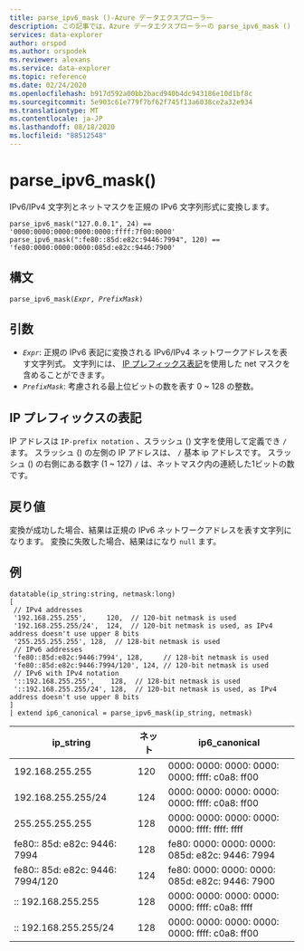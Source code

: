 ```yaml
---
title: parse_ipv6_mask ()-Azure データエクスプローラー
description: この記事では、Azure データエクスプローラーの parse_ipv6_mask () 関数について説明します。
services: data-explorer
author: orspod
ms.author: orspodek
ms.reviewer: alexans
ms.service: data-explorer
ms.topic: reference
ms.date: 02/24/2020
ms.openlocfilehash: b917d592a00bb2bacd940b4dc943186e10d1bf8c
ms.sourcegitcommit: 5e903c61e779f7bf62f745f13a6038ce2a32e934
ms.translationtype: MT
ms.contentlocale: ja-JP
ms.lasthandoff: 08/18/2020
ms.locfileid: "88512548"
---
```

# <a name="parse_ipv6_mask"></a>parse_ipv6_mask()
 
IPv6/IPv4 文字列とネットマスクを正規の IPv6 文字列形式に変換します。

```kusto
parse_ipv6_mask("127.0.0.1", 24) == '0000:0000:0000:0000:0000:ffff:7f00:0000'
parse_ipv6_mask(":fe80::85d:e82c:9446:7994", 120) == 'fe80:0000:0000:0000:085d:e82c:9446:7900'
```

## <a name="syntax"></a>構文

`parse_ipv6_mask(`*`Expr`*`, `*`PrefixMask`*`)`

## <a name="arguments"></a>引数

* *`Expr`*: 正規の IPv6 表記に変換される IPv6/IPv4 ネットワークアドレスを表す文字列式。 文字列には、 [IP プレフィックス表記](#ip-prefix-notation)を使用した net マスクを含めることができます。
* *`PrefixMask`*: 考慮される最上位ビットの数を表す 0 ~ 128 の整数。

## <a name="ip-prefix-notation"></a>IP プレフィックスの表記

IP アドレスは `IP-prefix notation` 、スラッシュ () 文字を使用して定義でき `/` ます。
スラッシュ () の左側の IP アドレスは、 `/` 基本 ip アドレスです。 スラッシュ () の右側にある数字 (1 ~ 127) `/` は、ネットマスク内の連続した1ビットの数です。

## <a name="returns"></a>戻り値

変換が成功した場合、結果は正規の IPv6 ネットワークアドレスを表す文字列になります。
変換に失敗した場合、結果はになり `null` ます。

## <a name="example"></a>例

<!-- csl: https://help.kusto.windows.net/Samples -->
```kusto
datatable(ip_string:string, netmask:long)
[
 // IPv4 addresses
 '192.168.255.255',     120,  // 120-bit netmask is used
 '192.168.255.255/24',  124,  // 120-bit netmask is used, as IPv4 address doesn't use upper 8 bits
 '255.255.255.255', 128,  // 128-bit netmask is used
 // IPv6 addresses
 'fe80::85d:e82c:9446:7994', 128,     // 128-bit netmask is used
 'fe80::85d:e82c:9446:7994/120', 124, // 120-bit netmask is used
 // IPv6 with IPv4 notation
 '::192.168.255.255',    128,  // 128-bit netmask is used
 '::192.168.255.255/24', 128,  // 120-bit netmask is used, as IPv4 address doesn't use upper 8 bits
]
| extend ip6_canonical = parse_ipv6_mask(ip_string, netmask)
```

|ip_string|ネット|ip6_canonical|
|---|---|---|
|192.168.255.255|120|0000: 0000: 0000: 0000: 0000: ffff: c0a8: ff00|
|192.168.255.255/24|124|0000: 0000: 0000: 0000: 0000: ffff: c0a8: ff00|
|255.255.255.255|128|0000: 0000: 0000: 0000: 0000: ffff: ffff: ffff|
|fe80:: 85d: e82c: 9446: 7994|128|fe80: 0000: 0000: 0000: 085d: e82c: 9446: 7994|
|fe80:: 85d: e82c: 9446: 7994/120|124|fe80: 0000: 0000: 0000: 085d: e82c: 9446: 7900|
|:: 192.168.255.255|128|0000: 0000: 0000: 0000: 0000: ffff: c0a8: ffff|
|:: 192.168.255.255/24|128|0000: 0000: 0000: 0000: 0000: ffff: c0a8: ff00|

